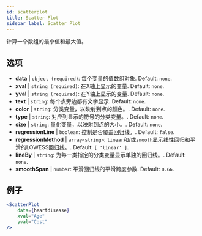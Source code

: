 ```yaml
---
id: scatterplot
title: Scatter Plot
sidebar_label: Scatter Plot
---
```


计算一个数组的最小值和最大值。

## 选项

* __data__ | `object (required)`: 每个变量的值数组对象. Default: `none`.
* __xval__ | `string (required)`: 在X轴上显示的变量. Default: `none`.
* __yval__ | `string (required)`: 在Y轴上显示的变量. Default: `none`.
* __text__ | `string`: 每个点旁边都有文字显示. Default: `none`.
* __color__ | `string`: 分类变量，以映射到点的颜色。. Default: `none`.
* __type__ | `string`: 对应到显示的符号的分类变量。. Default: `none`.
* __size__ | `string`: 量化变量，以映射到点的大小。. Default: `none`.
* __regressionLine__ | `boolean`: 控制是否覆盖回归线。. Default: `false`.
* __regressionMethod__ | `array<string>`: `linear`和/或`smooth`显示线性回归和平滑的LOWESS回归线。. Default: `[
  'linear'
]`.
* __lineBy__ | `string`: 为每一类指定的分类变量显示单独的回归线。. Default: `none`.
* __smoothSpan__ | `number`: 平滑回归线的平滑跨度参数. Default: `0.66`.


## 例子

```jsx live
<ScatterPlot 
    data={heartdisease} 
    xval="Age"
    yval="Cost"
/>
```

